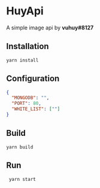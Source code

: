 # HuyApi
A simple image api by **vuhuy#8127**
## Installation
```yarn install```
## Configuration
```json
{
  "MONGODB": "",
  "PORT": 80,
  "WHITE_LIST": [""]
}
```
## Build 
```yarn build```
## Run 
``` yarn start```
